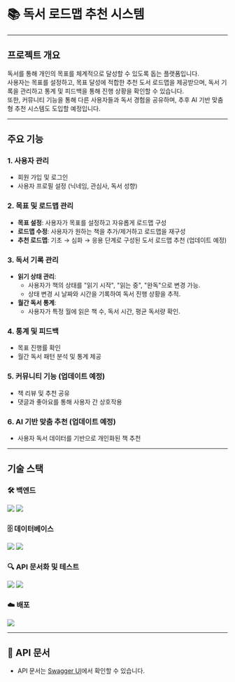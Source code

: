 # 📚 독서 로드맵 추천 시스템

---

## 프로젝트 개요
독서를 통해 개인의 목표를 체계적으로 달성할 수 있도록 돕는 플랫폼입니다.  
사용자는 목표를 설정하고, 목표 달성에 적합한 추천 도서 로드맵을 제공받으며, 독서 기록을 관리하고 통계 및 피드백을 통해 진행 상황을 확인할 수 있습니다.  
또한, 커뮤니티 기능을 통해 다른 사용자들과 독서 경험을 공유하며, 추후 AI 기반 맞춤형 추천 시스템도 도입할 예정입니다.

---

## 주요 기능

### 1. 사용자 관리
- 회원 가입 및 로그인
- 사용자 프로필 설정 (닉네임, 관심사, 독서 성향)

### 2. 목표 및 로드맵 관리
- **목표 설정**: 사용자가 목표를 설정하고 자유롭게 로드맵 구성
- **로드맵 수정**: 사용자가 원하는 책을 추가/제거하고 로드맵을 재구성
- **추천 로드맵**: 기초 → 심화 → 응용 단계로 구성된 도서 로드맵 추천 (업데이트 예정)

### 3. 독서 기록 관리
- **읽기 상태 관리**:
  - 사용자가 책의 상태를 "읽기 시작", "읽는 중", "완독"으로 변경 가능.
  - 상태 변경 시 날짜와 시간을 기록하여 독서 진행 상황을 추적.
- **월간 독서 통계**:
  - 사용자가 특정 월에 읽은 책 수, 독서 시간, 평균 독서량 확인.

### 4. 통계 및 피드백
- 목표 진행률 확인
- 월간 독서 패턴 분석 및 통계 제공

### 5. 커뮤니티 기능 (업데이트 예정)
- 책 리뷰 및 추천 공유
- 댓글과 좋아요를 통해 사용자 간 상호작용

### 6. AI 기반 맞춤 추천 (업데이트 예정)
- 사용자 독서 데이터를 기반으로 개인화된 책 추천

---

## 기술 스택

### 🛠️ 백엔드
<img src="https://img.shields.io/badge/spring-6DB33F?style=for-the-badge&logo=spring&logoColor=white">
<img src="https://img.shields.io/badge/spring%20security-6DB33F?style=for-the-badge&logo=springsecurity&logoColor=white">

### 🗄️ 데이터베이스
<img src="https://img.shields.io/badge/mysql-4479A1?style=for-the-badge&logo=mysql&logoColor=white">
<img src="https://img.shields.io/badge/redis-DC382D?style=for-the-badge&logo=redis&logoColor=white">

### 🔍 API 문서화 및 테스트
<img src="https://img.shields.io/badge/swagger-85EA2D?style=for-the-badge&logo=swagger&logoColor=white">
<img src="https://img.shields.io/badge/postman-FF6C37?style=for-the-badge&logo=postman&logoColor=white">

### ☁️ 배포
<img src="https://img.shields.io/badge/AWS%20EC2-FF9900?style=for-the-badge&logo=amazonaws&logoColor=white">

---

## 📜 API 문서
- API 문서는 [Swagger UI](http://localhost:8080/swagger-ui/index.html)에서 확인할 수 있습니다.

